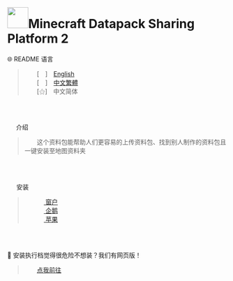 
<br>

# <img src="https://media.discordapp.net/attachments/763787703958372402/992710401643003934/unknown.png" width=48>**Minecraft Datapack Sharing Platform 2**<br>
   🌐 README 语言

>&emsp;&emsp;[　]　[English](https://github.com/mcg25035/Minecraft-Datapack-Sharing-Platform-2/blob/main/README.md)<br>
&emsp;&emsp;[　]　[中文繁體](https://github.com/mcg25035/Minecraft-Datapack-Sharing-Platform-2/blob/main/README/README_TC.md)<br>
&emsp;&emsp;[⚝]　中文简体

<br><br>

<img src="https://media.discordapp.net/attachments/763787703958372402/992695856492982352/unknown.png" width=16> 介绍

>&emsp;&emsp;这个资料包能帮助人们更容易的上传资料包、找到别人制作的资料包且一键安装至地图资料夹

<br><br>

<img src="https://cdn.discordapp.com/attachments/763787703958372402/992716242706255932/unknown.png" width=17> 安装

>&emsp;&emsp; [ <img src="https://cdn.iconscout.com/icon/free/png-256/windows-221-1175066.png" width=12> 窗户]()<br>
>&emsp;&emsp; [ <img src="https://media.discordapp.net/attachments/763787703958372402/992718211399299132/unknown.png" width=12 >  企鹅]()<br>
>&emsp;&emsp; [ <img src="https://media.discordapp.net/attachments/763787703958372402/992718435693891595/unknown.png" width=12> 苹果]()

<br><br>

🔗 安装执行档觉得很危险不想装？我们有网页版！
>&emsp;&emsp;[点我前往]()




